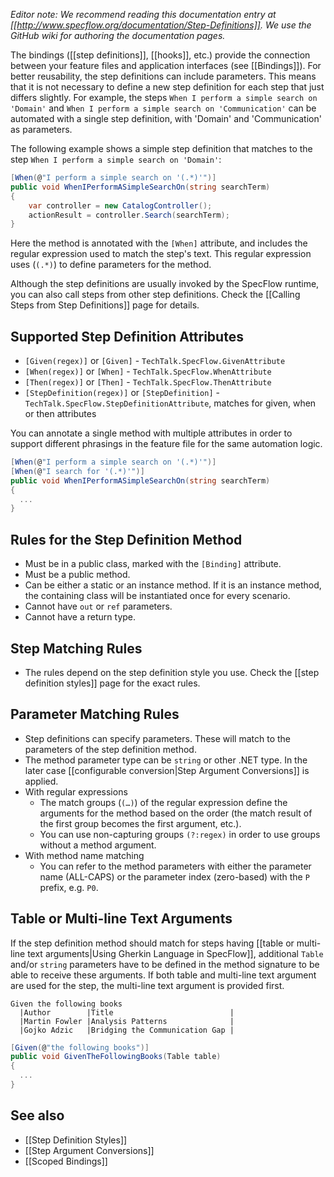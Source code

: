 _Editor note: We recommend reading this documentation entry at [[http://www.specflow.org/documentation/Step-Definitions]]. We use the GitHub wiki for authoring the documentation pages._

The bindings ([[step definitions]], [[hooks]], etc.) provide the connection between your feature files and application interfaces (see [[Bindings]]). For better reusability, the step definitions can include parameters. This means that it is not necessary to define a new step definition for each step that just differs slightly. For example, the steps `When I perform a simple search on 'Domain'` and `When I perform a simple search on 'Communication'` can be automated with a single step definition, with 'Domain' and 'Communication' as parameters. 

The following example shows a simple step definition that matches to the step `When I perform a simple search on 'Domain'`:

```c#
[When(@"I perform a simple search on '(.*)'")]
public void WhenIPerformASimpleSearchOn(string searchTerm)
{
    var controller = new CatalogController();
    actionResult = controller.Search(searchTerm);
}
```

Here the method is annotated with the `[When]` attribute, and includes the regular expression used to match the step's text. This regular expression uses (`(.*)`) to define parameters for the method.

Although the step definitions are usually invoked by the SpecFlow runtime, you can also call steps from other step definitions. Check the [[Calling Steps from Step Definitions]] page for details.

## Supported Step Definition Attributes

* `[Given(regex)]` or `[Given]` - `TechTalk.SpecFlow.GivenAttribute`
* `[When(regex)]` or `[When]` - `TechTalk.SpecFlow.WhenAttribute`
* `[Then(regex)]` or `[Then]` - `TechTalk.SpecFlow.ThenAttribute`
* `[StepDefinition(regex)]` or `[StepDefinition]` - `TechTalk.SpecFlow.StepDefinitionAttribute`, matches for given, when or then attributes

You can annotate a single method with multiple attributes in order to support different phrasings in the feature file for the same automation logic.

```c#
[When(@"I perform a simple search on '(.*)'")]
[When(@"I search for '(.*)'")]
public void WhenIPerformASimpleSearchOn(string searchTerm)
{
  ...
}
```

## Rules for the Step Definition Method

* Must be in a public class, marked with the `[Binding]` attribute.
* Must be a public method.
* Can be either a static or an instance method. If it is an instance method, the containing class will be instantiated once for every scenario.
* Cannot have `out` or `ref` parameters.
* Cannot have a return type. 

## Step Matching Rules
* The rules depend on the step definition style you use. Check the [[step definition styles]] page for the exact rules.

## Parameter Matching Rules

* Step definitions can specify parameters. These will match to the parameters of the step definition method.
* The method parameter type can be `string` or other .NET type. In the later case [[configurable conversion|Step Argument Conversions]] is applied.
* With regular expressions
  * The match groups (`(…)`) of the regular expression define the arguments for the method based on the order (the match result of the first group becomes the first argument, etc.).
  * You can use non-capturing groups `(?:regex)` in order to use groups without a method argument.
* With method name matching
  * You can refer to the method parameters with either the parameter name (ALL-CAPS) or the parameter index (zero-based) with the `P` prefix, e.g. `P0`.

## Table or Multi-line Text Arguments

If the step definition method should match for steps having [[table or multi-line text arguments|Using Gherkin Language in SpecFlow]], additional `Table` and/or `string` parameters have to be defined in the method signature to be able to receive these arguments. If both table and multi-line text argument are used for the step, the multi-line text argument is provided first.

```
Given the following books
  |Author        |Title                          |
  |Martin Fowler |Analysis Patterns              |
  |Gojko Adzic   |Bridging the Communication Gap |
```

```c#
[Given(@"the following books")]
public void GivenTheFollowingBooks(Table table)
{
  ...
}
```

## See also

* [[Step Definition Styles]]
* [[Step Argument Conversions]]
* [[Scoped Bindings]]

